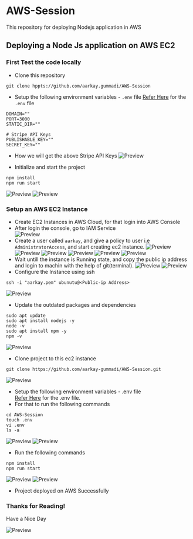 # AWS-Session
This repository for deploying Nodejs application in AWS

Deploying a Node Js application on AWS EC2
-------------------------------------------
### First Test the code locally
* Clone this repository
```
git clone hppts://github.com/aarkay.gummadi/AWS-Session
```
* Setup the following environment variables - `.env` file
  [Refer Here](https://github.com/aarkay-gummadi/AWS-Session/commit/d6c8613a6621b7bbe959eb739350fc61b7d437dd) for the `.env` file
```
DOMAIN=""
PORT=3000
STATIC_DIR=""

# Stripe API Keys
PUBLISHABLE_KEY=""
SECRET_KEY=""
```
* How we will get the above Stripe API Keys 
  ![Preview](Images/nodejs1.png)

* Initialize and start the project  
```
npm install
npm run start
```
![Preview](Images/nodejs2.png)
![Preview](Images/nodejs3.png)


### Setup an AWS EC2 Instance

* Create EC2 Instances in AWS Cloud, for that login into AWS Console
* After login the console, go to IAM Service   
  ![Preview](Images/nodejs4.png)
* Create a user called `aarkay`, and give a policy to user i.e `AdministratorAccess`, and start creating ec2 instance.
  ![Preview](Images/nodejs5.png)
  ![Preview](Images/nodejs6.png)
  ![Preview](Images/nodejs7.png)
  ![Preview](Images/nodejs8.png)
  ![Preview](Images/nodejs9.png)
  ![Preview](Images/nodejs10.png)
* Wait untill the instance is Running state, and copy the public ip address and login to machin with the help of git(terminal).
  ![Preview](Images/nodejs11.png)
  ![Preview](Images/nodejs12.png)
* Configure the Instance using ssh
```
ssh -i "aarkay.pem" ubunutu@<Public-ip Address>
```
  ![Preview](Images/nodejs13.png)

* Update the outdated packages and dependencies
```
sudo apt update
sudo apt install nodejs -y
node -v
sudo apt install npm -y
npm -v
```
![Preview](Images/nodejs14.png)

* Clone project to this ec2 instance
```
git clone https://github.com/aarkay-gummadi/AWS-Session.git
```
![Preview](Images/nodejs15.png)

* Setup the following environment variables - .env file   
[Refer Here](https://github.com/aarkay-gummadi/AWS-Session/commit/d6c8613a6621b7bbe959eb739350fc61b7d437dd) for the .env file.
* For that to run the following commands
```
cd AWS-Session
touch .env
vi .env
ls -a
```
![Preview](Images/nodejs16.png)
![Preview](Images/nodejs20.png)

* Run the following commands
```
npm install
npm run start
```
![Preview](Images/nodejs17.png)
![Preview](Images/nodejs18.png)

* Project deployed on AWS Successfully

### Thanks for Reading! 
 Have a Nice Day

![Preview](Images/nodejs19.png)